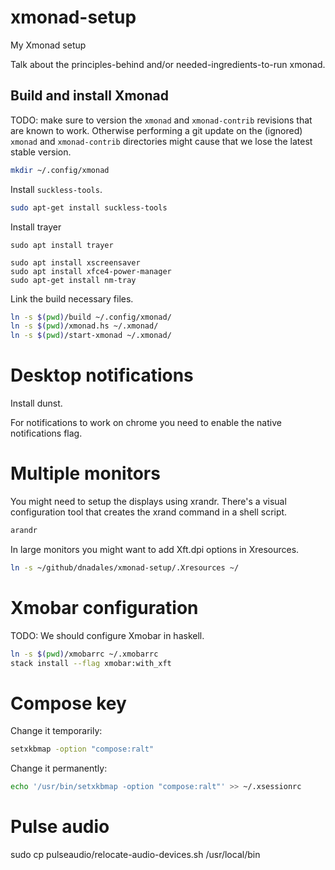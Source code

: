 # xmonad-setup
My Xmonad setup

Talk about the principles-behind and/or needed-ingredients-to-run xmonad.

## Build and install Xmonad

TODO: make sure to version the `xmonad` and `xmonad-contrib` revisions that are
known to work. Otherwise performing a git update on the (ignored) `xmonad` and
`xmonad-contrib` directories might cause that we lose the latest stable
version.

```sh
mkdir ~/.config/xmonad
```

Install `suckless-tools`.

```sh
sudo apt-get install suckless-tools
```

Install trayer

```
sudo apt install trayer
```

```
sudo apt install xscreensaver
sudo apt install xfce4-power-manager
sudo apt-get install nm-tray
```

Link the build necessary files.

```sh
ln -s $(pwd)/build ~/.config/xmonad/
ln -s $(pwd)/xmonad.hs ~/.xmonad/
ln -s $(pwd)/start-xmonad ~/.xmonad/
```

# Desktop notifications

Install dunst.

For notifications to work on chrome you need to enable the native notifications
flag.

# Multiple monitors

You might need to setup the displays using xrandr. There's a visual
configuration tool that creates the xrand command in a shell script.

```sh
arandr
```

In large monitors you might want to add Xft.dpi options in Xresources.

```sh
ln -s ~/github/dnadales/xmonad-setup/.Xresources ~/
```

# Xmobar configuration

TODO: We should configure Xmobar in haskell.

```sh
ln -s $(pwd)/xmobarrc ~/.xmobarrc
stack install --flag xmobar:with_xft
```

# Compose key

Change it temporarily:

```sh
setxkbmap -option "compose:ralt"
```

Change it permanently:

```sh
echo '/usr/bin/setxkbmap -option "compose:ralt"' >> ~/.xsessionrc
```

# Pulse audio

sudo cp pulseaudio/relocate-audio-devices.sh /usr/local/bin
